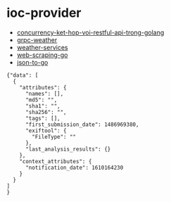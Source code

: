# ioc-provider

- [concurrency-ket-hop-voi-restful-api-trong-golang](https://codingpearls.com/go-programming/concurrency-ket-hop-voi-restful-api-trong-golang.html)
- [grpc-weather](https://github.com/caiofilipini/grpc-weather)
- [weather-services](https://github.com/lmdat/weather-services)
- [web-scraping-go](https://www.devdungeon.com/content/web-scraping-go)
- [json-to-go](https://transform.tools/json-to-go)
```
{"data": [
  {
    "attributes": {
      "names": [], 
      "md5": "", 
      "sha1": "", 
      "sha256": "", 
      "tags": [], 
      "first_submission_date": 1486969380,
      "exiftool": {
        "FileType": ""
      },
      "last_analysis_results": {}
    },
    "context_attributes": {
      "notification_date": 1610164230
    }
  }
]
}
```
